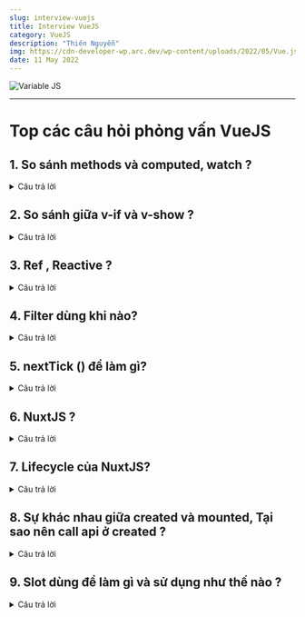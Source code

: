 ```yaml
---
slug: interview-vuejs
title: Interview VueJS
category: VueJS
description: "Thiên Nguyễn"
img: https://cdn-developer-wp.arc.dev/wp-content/uploads/2022/05/Vue.js%E2%80%A8-Interview-Questions-1128x635.jpg
date: 11 May 2022
---
```


![Variable JS](https://cdn-developer-wp.arc.dev/wp-content/uploads/2022/05/Vue.js%E2%80%A8-Interview-Questions-1128x635.jpg)

---

# Top các câu hỏi phỏng vấn VueJS

## 1. So sánh methods và computed, watch ?
<details>
  <summary>Câu trả lời</summary>
  Watch sẽ chỉ tính toán lại mỗi khi các biến phụ thuộc trong nó thay đổi, Methods sẽ được tính toán bất kì khi nào nó được gọi, Computed sẽ lưu cache lại và so sánh (same like useMemo, tương đương sẽ được gọi lại mỗi lần biến phụ thuộc thay đổi)
  
| --- | Method | Computed | Watcher |
| ----------- | ----------- | ----------- | ----------- |
| Cho phép có tham số | Có | Không | Có |
| Khả năng cache | không | Có | N/A |
| Phạm vi thực hiện | Local cho tới component | Local cho tới component, nhưng có thể lấy hoặc thực hiện tính toán với các biến từ props, stores, v.v. | Có thể xem các biến local hoặc store variables và phản ứng với các thay đổi |
| Thực hiện khi | Bất kì thay đổi nào (re-render) | Thành phần phụ thuộc thay đổi | Thuộc tính, đối tượng được giám sát bị thay đổi |
| Nên sử dụng khi | Cần đến một hàm thuần túy hoặc cần truyền tham số vào | Khi muốn thao tác với dữ liệu trong instance hay tham chiếu giá trị từ template, hạn chế tính toán lại, lắng nghe thay đổi của nhiều thuộc tính dữ liệu | Xử lí khi muốn lắng nghe dữ liệu thay đổi nhiều, liên tục, hay lắng nghe một thuộc tính cụ thể của object, hoặc là bạn muốn xem một thuộc tính dữ liệu cho đến khi nó đạt đến một giá trị cụ thể nào đó rồi thao tác với nó |
</details>

## 2. So sánh giữa v-if và v-show ?
<details>
  <summary>Câu trả lời</summary>
  <ul>
    <li>v-if : Dùng để render phần tử hoặc nội dung theo các điều kiện.</li>
    <li>v-show: v-if không render ngay ra toàn bộ element mà tùy vào giá trị kiểm tra, còn v-show sẽ render ra ngay từ đầu và chỉ quyết định hiển thị hay không qua thuộc tính css display.</li>
    <li>Trong quá trình sử dụng mà user tác động nhiều đến block thì dùng v-show sẽ cho tốc độ tốt hơn. Còn nếu nội dung block ít thay đổi trong suốt vòng đời của component thì khi đó nên dùng v-if.</li>
  </ul>
</details>

## 3. Ref , Reactive ?
<details>
  <summary>Câu trả lời</summary>
  ref, reactive là các hook được sử dụng trong Composition API để định nghĩa các data, giống như việc chúng ta định nghĩa các data ở trong option data (Vue2)<br />
  
  Dưới đây là 2 cách viết: <br />
  
  <img src='https://images.viblo.asia/d2030718-c3c9-41e0-8271-f7cdb61e6988.png' alt='ref' /> <br />
  
  Khi cần sử dụng hoặc thay đổi giá trị biến này trong Composition API: <br />
  
  <code>import { ref } from "vue";</code><br/>
  <code>const hello = ref("Hello World");</code><br/>
  <code>console.log(hello.value); // kết quả sẽ là: Hello World</code><br />
  
  Đối với reactive <br />
  
  <code>import { reactive } from "vue";</code><br/>
  <code>const hello = reactive({
    name: "Nguyễn Văn A",
    age: 
});</code><br/>
  <code>console.log(hello); // kết quả sẽ là: Hello World</code><br />
  
  Đối với reactive, sẽ không cần .value
  
  Khi cần dùng biến đó trên template vue, ta chỉ cần câu lệnh return về một object có biến đó.
  
  <code>import { ref } from "vue";</code><br/>
  <code>const hello = ref("Hello World");</code><br/>
  <code>return { hello };</code><br/>
  
</details>

## 4. Filter dùng khi nào?
<details>
  <summary>Câu trả lời</summary>
  Filter là bộ lọc, dùng để định dạng (format) các văn bản thường gặp, các nội dung mà chúng ra cần phải xử lý trước khi render ra view.
</details>

## 5. nextTick () để làm gì?
<details>
  <summary>Câu trả lời</summary>
  Tưởng tượng component của bạn làm một việc cực kì quan trọng và thông minh kiểu this.potatoAmount = 3. Vue sẽ không render lại component (và cả DOM) tự động. Nó sẽ xếp các yêu cầu sửa đổi vào một hàng đợi.Sau đó, trong "tick" tiếp theo (như một tick tắc trong đồng hồ), hàng đợi được đẩy ra và cập nhật được áp dụng <br />
  
  Giờ thì chúng ta biết rằng chúng ta có thể sử dụng nextTick () để truyền một callback mà sẽ được thực thi ngay sau khi dữ liệu được set và DOM đã được cập nhật.
  
  <code>Use it immediately after you’ve changed some data to wait for the DOM update.</code> <br />
  <code>Thực hiện nó ngay lập tức sau khi bạn đã thay đổi một số dữ liệu để chờ DOM cập nhật.</code>
</details>

## 6. NuxtJS ?
<details>
  <summary>Câu trả lời</summary>
  NuxtJs đã bao gồm vue-router, vuex, vue-meta, có thể coi như là 1 framework, nếu sử dụng create-nuxt-app để generate starter template thì đã bao gồm nuxt.config, mở rộng từ webpack config luôn, rất tiện.<br />
  
  **Routing**
  <li><code>nuxt-link</code> thay thế cho <code>router-link</code></li>
  
  NuxtJS đã có sẵn VueRouter và router được sinh ra tự động với các file ở phía dưới folder pages.
  
  **Store** <br />
  NuxtJs tích hợp sẵn **vuex** để lưu trữ trạng thái data của ứng dụng và công việc của mình cũng chỉ là tạo file định nghĩa trong folder store.<br />
  Nuxt.js tự động tìm trong folder store và nếu có file định nghĩa store nào, nó sẽ thực hiện các bước sau tự động:<br />
  <li>Import Vuex</li>
  <li>Tự thêm option **store** vào Root Vue instance.</li><br />
  
  **Vue Meta** <br />
  NuxtJs có sẵn vue-meta để update headers và các thuộc tính html của ứng dụng, như để thay đổi các thuộc tính meta trong thẻ head của từng page mỗi khi chuyển trang để tối ưu SEO
  
  **Server Side Rendering** <br />
  Dĩ nhiên đây là tính năng quan trọng khi nhắc về NuxtJs.
</details>

## 7. Lifecycle của NuxtJS?
<details>
  <summary>Câu trả lời</summary>
  Sơ đồ về vòng đời của nuxtJs</br>
  <img src="https://images.viblo.asia/1586d1be-1ea0-4b58-9fed-43da881652b4.png" alt="lifecycle nuxtjs" />
  
  Đây là vòng đời được khởi chạy trước khi chạy chương trình vue nên bạn có thể hiểu nó chạy trước cả khi khai báo page component nên this sẽ không phải của vue instance. Bù lại các phương thức này đều nhận biến context là tham số đầu vào.

  **nuxtServerInit**<br />
  Phương thức này là 1 action của VueX, nếu nó được khai báo trong store thì NuxtJs sẽ gọi action này mỗi khi nuxt.js bắt đầu 1 lifecycle mới. Phương thức này hữu ích khi chúng ta muốn nhận và lưu trữ dữ liệu dùng chung cho tất cả page từ server vào store của client.
  
  ![image](https://user-images.githubusercontent.com/107902169/182310402-50292dff-1964-460c-9697-905a8d3587a1.png)

  Lưu ý là nuxtServerInit chỉ được gọi ở main store.
  
  **Middleware**<br />
  Cho phép bạn khai báo và thực thi các hàm trước khi khởi tạo page.
  
  Không giống như nuxtServerInit (chạy cho tất cả các page), bạn có thể sử dụng global middleware trong nuxt.config,js cho tất cả pages, hoặc sử dụng cho page cụ thể bằng phương thức middleware trong layout/page đó.
  
  ![image](https://user-images.githubusercontent.com/107902169/182310886-5d014f70-e84e-4f70-8a46-d24117fcba71.png)

  Vì có thể đặt middleware ở nhiều vị trí nên Nuxt.js quy ước thứ tự ưu tiên thực thi middleware như sau:
  <li>nuxt.config.js</li>
  <li>Layouts có middleware</li>
  <li>Pages có middleware</li><br />
  
  **Fetch()**<br />
  Phương thức fetch được sử dụng để lấy và lưu trữ dữ liệu vào store trước khi hiển thị page, nhưng khác với nuxtServerInit là thay vì áp dụng cho toàn bộ pages, phương thức này chỉ áp dụng cho 1 page cụ thể.
  
  Nếu fetch() trả về Promise thì nuxt.js sẽ đợi promise đó được giải quyết trước khi hiển thi page.
  
  ![image](https://user-images.githubusercontent.com/107902169/182312240-3db05a7a-04df-43b5-a5f0-84e57bc41918.png)

  **AsyncData()**<br />
  AsyncData thường được gọi nếu bạn muốn lấy dữ liệu từ server và hiển thị ra component luôn mà không lưu trữ trong store.
  
  ![image](https://user-images.githubusercontent.com/107902169/182312528-40cd85ea-e84e-4be2-9db0-90ee9527d00e.png)
</details>

## 8. Sự khác nhau giữa created và mounted, Tại sao nên call api ở created ?
<details>
  <summary>Câu trả lời</summary>
  
| Created | Mounted |
| ----------- | ----------- |
| Lúc này template và DOM ảo chưa được mount và render. Hàm created có thể được sử dụng để thao tác với dữ liệu (call api lấy data về ở đây) | Mounted là khi mà chúng ta đã nhìn thấy nội dung ở trên trình duyệt khi gọi api lấy dữ liệu ở đây sẽ trắng màn hình khi component của chúng ta to, cần nhiều thời gian để render khi dữ liệu được lấy về |
 </details>
 
 ## 9. Slot dùng để làm gì và sử dụng như thế nào ?
 <details>
  <summary>Câu trả lời</summary>
  Để chèn nội dung HTML vào bên trong component con Vue.js cung cấp **<slot></slot>** giúp dúng ta làm việc này.
  
  ![image](https://user-images.githubusercontent.com/107902169/182320197-5be54299-4796-4187-8e20-992dbdfc5b3e.png)

  
  **Căn bản**
  
  Chúng ta có component con sử dụng slot như sau
  
  ![image](https://user-images.githubusercontent.com/107902169/182320449-996c748e-8dce-40c9-a45a-20403dafafbc.png)

  Component cha chèn nội dung vào bên trong child
  
  ![image](https://user-images.githubusercontent.com/107902169/182320509-000097cd-6b17-4207-944e-3fb710ca87dd.png)

  Nội dung sau khi render ra như sau:
  
  ![image](https://user-images.githubusercontent.com/107902169/182320577-cc1d1ffd-dcec-4fa6-b41b-d03082e66fa9.png)

  **Đặt tên cho slot**
  
  Ta có một componet card gồm 3 phần header, content, footer Ta sẽ đặt vào 3 slot như sau:
  
  ![image](https://user-images.githubusercontent.com/107902169/182320894-8cdc0512-9130-4be7-a5a6-739b270a6094.png)

  Component cha sử dụng và truyền nội dung:
  
  ![image](https://user-images.githubusercontent.com/107902169/182320977-8f05641f-483f-4a1a-8042-312c02ed51dd.png)

  Kết quả sau khi render:
  
  ![image](https://user-images.githubusercontent.com/107902169/182321049-dc661b12-f2af-48b4-9d3f-0231607d1a9d.png)

  **Scoped slots**
  
  Scoped slots là một loại đặt biệt của slot giúp bạn có thể truyền dữ liệu từ component con lên component cha thông qua việc gán dữ liệu thông qua thuộc tính 
  
  Mình có một child như sau:
  
  ![image](https://user-images.githubusercontent.com/107902169/182321557-8eb2ef54-1b6e-40e2-9016-f355e8d196c7.png)

  Tiếp theo đến component cha. Chúng ta sẽ lấy nội dung từ text thông qua thuộc tính slot-scope.
  
  ![image](https://user-images.githubusercontent.com/107902169/182321604-c7142f45-27cc-47e4-a967-d910bd60874d.png)

 </details>


